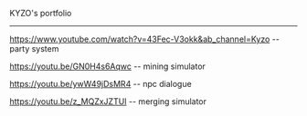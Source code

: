 KYZO's portfolio

---------------------------
https://www.youtube.com/watch?v=43Fec-V3okk&ab_channel=Kyzo -- party system


https://youtu.be/GN0H4s6Aqwc -- mining simulator 


https://youtu.be/ywW49jDsMR4 -- npc dialogue


https://youtu.be/z_MQZxJZTUI -- merging simulator
